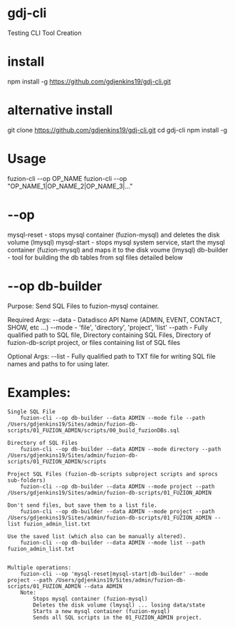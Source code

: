 # gdj-cli
Testing CLI Tool Creation

# install
npm install -g https://github.com/gdjenkins19/gdj-cli.git

# alternative install
git clone https://github.com/gdjenkins19/gdj-cli.git
cd gdj-cli
npm install -g

# Usage

fuzion-cli --op OP_NAME
fuzion-cli --op "OP_NAME_1|OP_NAME_2|OP_NAME_3|..."

# --op
mysql-reset - stops mysql container (fuzion-mysql) and deletes the disk volume (lmysql)
mysql-start - stops mysql system service, start the mysql container (fuzion-mysql) and maps it to the disk voume (lmysql)
db-builder - tool for building the db tables from sql files detailed below

# --op db-builder

Purpose: Send SQL Files to fuzion-mysql container.

Required Args:
	--data  - Datadisco API Name (ADMIN, EVENT, CONTACT, SHOW, etc ...)
	--mode  - 'file', 'directory', 'project', 'list'
	--path  - Fully qualified path to SQL file, Directory containing SQL Files, Directory of fuzion-db-script project, or files containing list of SQL files

Optional Args:
	--list - Fully qualified path to TXT file for writing SQL file names and paths to for using later.

# Examples:

	Single SQL File
		fuzion-cli --op db-builder --data ADMIN --mode file --path /Users/gdjenkins19/Sites/admin/fuzion-db-scripts/01_FUZION_ADMIN/scripts/00_build_fuzionDBs.sql

	Directory of SQL Files
		fuzion-cli --op db-builder --data ADMIN --mode directory --path /Users/gdjenkins19/Sites/admin/fuzion-db-scripts/01_FUZION_ADMIN/scripts

	Project SQL Files (fuzion-db-scripts subproject scripts and sprocs sub-folders)
		fuzion-cli --op db-builder --data ADMIN --mode project --path /Users/gdjenkins19/Sites/admin/fuzion-db-scripts/01_FUZION_ADMIN

	Don't send files, but save them to a list file.
		fuzion-cli --op db-builder --data ADMIN --mode project --path /Users/gdjenkins19/Sites/admin/fuzion-db-scripts/01_FUZION_ADMIN --list fuzion_admin_list.txt

	Use the saved list (which also can be manually altered).
		fuzion-cli --op db-builder --data ADMIN --mode list --path fuzion_admin_list.txt


	Multiple operations:
		fuzion-cli --op 'mysql-reset|mysql-start|db-builder' --mode project --path /Users/gdjenkins19/Sites/admin/fuzion-db-scripts/01_FUZION_ADMIN --data ADMIN
		Note:
			Stops mysql container (fuzion-mysql)
			Deletes the disk volume (lmysql) ... losing data/state
			Starts a new mysql container (fuzion-mysql)
			Sends all SQL scripts in the 01_FUZION_ADMIN project.